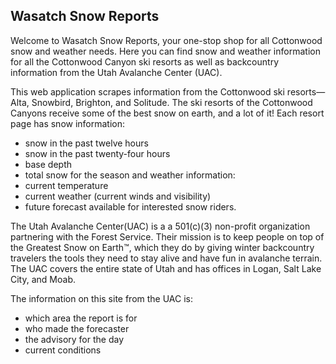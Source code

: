 ## Wasatch Snow Reports

Welcome to Wasatch Snow Reports, your one-stop shop for all Cottonwood snow and weather needs. Here you can find snow and weather information for all the Cottonwood Canyon ski resorts as well as backcountry information from the Utah Avalanche Center (UAC).

This web application scrapes information from the Cottonwood ski resorts&mdash;Alta, Snowbird, Brighton, and Solitude. The ski resorts of the Cottonwood Canyons receive some of the best snow on earth, and a lot of it! Each resort page has snow information:
  * snow in the past twelve hours
  * snow in the past twenty-four hours
  * base depth
  * total snow for the season
and weather information:
  * current temperature
  * current weather (current winds and visibility)
  * future forecast
available for interested snow riders.


The Utah Avalanche Center(UAC) is a a 501(c)(3) non-profit organization partnering with the Forest Service. Their mission is to keep people on top of the Greatest Snow on Earth™, which they do by giving winter backcountry travelers the tools they need to stay alive and have fun in avalanche terrain. The UAC covers the entire state of Utah and has offices in Logan, Salt Lake City, and Moab.

The information on this site from the UAC is:
* which area the report is for
* who made the forecaster
* the advisory for the day
* current conditions
